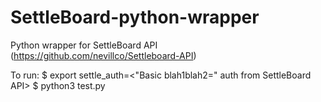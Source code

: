 # SettleBoard-python-wrapper
Python wrapper for SettleBoard API (https://github.com/nevillco/Settleboard-API)

To run:
$ export settle_auth=<"Basic blah1blah2=" auth from SettleBoard API>
$ python3 test.py
